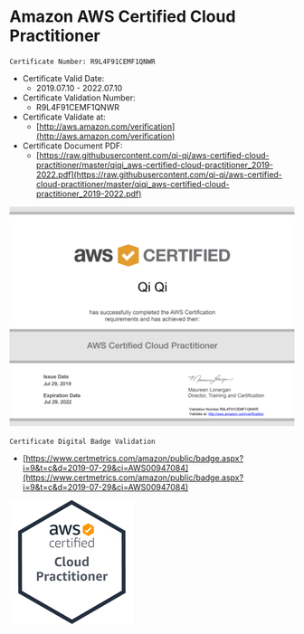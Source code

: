 # Amazon AWS Certified Cloud Practitioner

`Certificate Number: R9L4F91CEMF1QNWR`
- Certificate Valid Date: 
  - 2019.07.10 - 2022.07.10
- Certificate Validation Number: 
  - R9L4F91CEMF1QNWR
- Certificate Validate at: 
  - [http://aws.amazon.com/verification](http://aws.amazon.com/verification)
- Certificate Document PDF: 
  - [https://raw.githubusercontent.com/qi-qi/aws-certified-cloud-practitioner/master/qiqi_aws-certified-cloud-practitioner_2019-2022.pdf](https://raw.githubusercontent.com/qi-qi/aws-certified-cloud-practitioner/master/qiqi_aws-certified-cloud-practitioner_2019-2022.pdf)

![](https://raw.githubusercontent.com/qi-qi/aws-certified-cloud-practitioner/master/qiqi_aws-certified-cloud-practitioner_2019-2022.png)

`Certificate Digital Badge Validation`
  - [https://www.certmetrics.com/amazon/public/badge.aspx?i=9&t=c&d=2019-07-29&ci=AWS00947084](https://www.certmetrics.com/amazon/public/badge.aspx?i=9&t=c&d=2019-07-29&ci=AWS00947084)

![](https://raw.githubusercontent.com/qi-qi/aws-certified-cloud-practitioner/master/aws-certified-cloud-practitioner-digital-badge.png)
